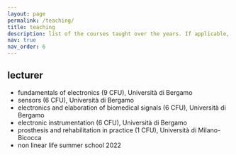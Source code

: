 ```yaml
---
layout: page
permalink: /teaching/
title: teaching
description: list of the courses taught over the years. If applicable, material is linked.
nav: true
nav_order: 6
---
```


## lecturer
- fundamentals of electronics (9 CFU), Università di Bergamo
- sensors (6 CFU), Università di Bergamo
- electronics and elaboration of biomedical signals (6 CFU), Università di Bergamo
- electronic instrumentation (6 CFU), Università di Bergamo
- prosthesis and rehabilitation in practice (1 CFU), Università di Milano-Bicocca
- non linear life summer school 2022
